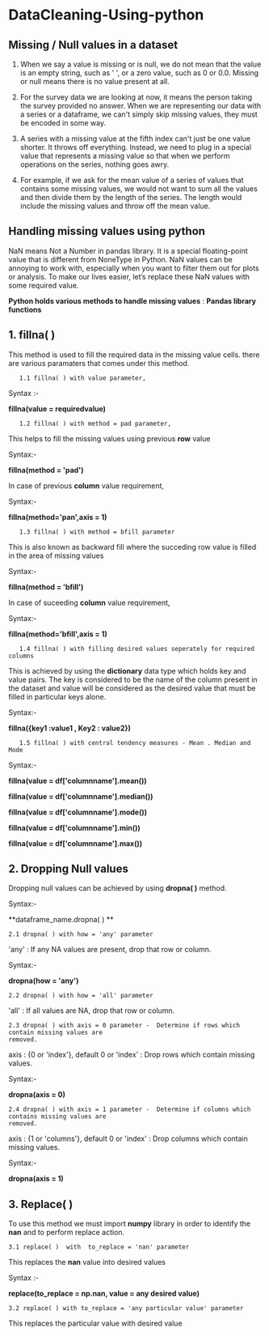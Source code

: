# DataCleaning-Using-python

## Missing / Null values in a dataset

1. When we say a value is missing or is null, we do not mean that the value is an empty string, such as ' ', or a zero value, such as 0 or 0.0. Missing or null means there is no value present at all.
    
2. For the survey data we are looking at now, it means the person taking the survey provided no answer. When we are representing our data with a series or a dataframe, we can't simply skip missing values, they must be encoded in some way.
   
3. A series with a missing value at the fifth index can't just be one value shorter. It throws off everything. Instead, we need to plug in a special value that represents a missing value so that when we perform operations on the series, nothing goes awry.
   
4. For example, if we ask for the mean value of a series of values that contains some missing values, we would not want to sum all the values and then divide them by the length of the series. The length would include the missing values and throw off the mean value.

## Handling missing values using python 
    
NaN means Not a Number in pandas library. It is a special floating-point value that is different from NoneType in Python. NaN values can be annoying to work with, especially when you want to filter them out for plots or analysis. To make our lives easier, let’s replace these NaN values with some required value.

**Python holds various methods to handle missing values** :
**Pandas library functions**

## 1. fillna( )

   This method is used to fill the required data in the missing value cells. there are various paramaters that comes under this method.

       1.1 fillna( ) with value parameter,

   Syntax :-

   **fillna(value = requiredvalue)**
   
   
       1.2 fillna( ) with method = pad parameter,

   This helps to fill the missing values using previous **row** value

   Syntax:-

   **fillna(method = 'pad')**

   In case of previous **column** value requirement,

   Syntax:-

   **fillna(method='pan',axis = 1)**
   


       1.3 fillna( ) with method = bfill parameter

   This is also known as backward fill where the succeding row value is filled in the area of missing values

   Syntax:-

   **fillna(method = 'bfill')**

   In case of suceeding **column** value requirement,

   Syntax:-

   **fillna(method='bfill',axis = 1)**
   
   

       1.4 fillna( ) with filling desired values seperately for required columns

   This is achieved by using the **dictionary** data type which holds key and value pairs. The key is considered to be the name of the column present in the dataset and value will be 
   considered as the desired value that must be filled in particular keys alone.

   Syntax:-

   **fillna({key1 :value1 , Key2 : value2})**
   

       1.5 fillna( ) with central tendency measures - Mean . Median and Mode

   Syntax:-

   **fillna(value = df['columnname'].mean())**
   
   **fillna(value = df['columnname'].median())**
   
   **fillna(value = df['columnname'].mode())**
   
   **fillna(value = df['columnname'].min())**
   
   **fillna(value = df['columnname'].max())**
   

## 2. Dropping Null values

Dropping null values can be achieved by using **dropna( )** method.

Syntax:-

**dataframe_name.dropna( ) **  

    2.1 dropna( ) with how = 'any' parameter

'any' : If any NA values are present, drop that row or column.

Syntax:-

**dropna(how = 'any')**


    2.2 dropna( ) with how = 'all' parameter

'all' : If all values are NA, drop that row or column.


    2.3 dropna( ) with axis = 0 parameter -  Determine if rows which contain missing values are
    removed.
    
axis : {0 or 'index'}, default 0 or 'index' : Drop rows which contain missing values.

Syntax:- 

**dropna(axis = 0)**


    2.4 dropna( ) with axis = 1 parameter -  Determine if columns which contains missing values are
    removed.
    
axis : {1 or 'columns'}, default 0 or 'index' : Drop columns which contain missing values.

Syntax:- 

**dropna(axis = 1)**


## 3. Replace( )

To use this method we must import **numpy** library in order to identify the **nan** and to perform replace action.

    3.1 replace( )  with  to_replace = 'nan' parameter

This replaces the **nan** value into desired values

Syntax :-

**replace(to_replace = np.nan, value = any desired value)**


    3.2 replace( ) with to_replace = 'any particular value' parameter

This replaces the particular value with desired value


    



    
   


    






   




   


